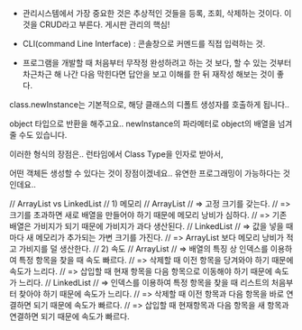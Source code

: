 
* 관리시스템에서 가장 중요한 것은 추상적인 것들을 등록, 조회, 삭제하는 것이다.
이것을 CRUD라고 부른다. 게시판 관리의 핵심! 

*  CLI(command Line Interface) : 콘솔창으로 커멘드를 직접 입력하는 것.

* 프로그램을 개발할 때 처음부터 무작정 완성하려고 하는 것 보다, 할 수 있는 것부터 차근차근 해 나간 다음 막힌다면 답안을 보고 이해를 한 뒤 재작성 해보는 것이 좋다.


class.newInstance는 기본적으로, 해당 클래스의 디폴트 생성자를 호출하게 됩니다..

object 타입으로 반환을 해주고요.. newInstance의 파라메터로 object의 배열을 넘겨줄 수도 있습니다.

이러한 형식의 장점은.. 런타임에서 Class Type을 인자로 받아서,

어떤 객체든 생성할 수 있다는 것이 장점이겠네요.. 유연한 프로그래밍이 가능하다는 것인데요..

// ArrayList vs LinkedList
// 1) 메모리
// ArrayList
//    => 고정 크기를 갖는다.
//    => 크기를 초과하면 새로 배열을 만들어야 하기 때문에 메모리 낭비가 심하다.
//    => 기존 배열은 가비지가 되기 때문에 가비지가 과다 생산된다.
// LinkedList
//    => 값을 넣을 때마다 새 메모리가 추가되는 가변 크기를 가진다.
//    => ArrayList 보다 메모리 낭비가 적고 가비지를 덜 생산한다.
// 2) 속도
// ArrayList
//    => 배열의 특징 상 인덱스를 이용하여 특정 항목을 찾을 때 속도 빠르다.
//    => 삭제할 때 이전 항목을 당겨와야 하기 때문에 속도가 느리다.
//    => 삽입할 때 현재 항목을 다음 항목으로 이동해야 하기 때문에 속도가 느리다.
// LinkedList
//    => 인덱스를 이용하여 특정 항목을 찾을 때 리스트의 처음부터 찾아야 하기 때문에 속도가 느리다.
//    => 삭제할 때 이전 항목과 다음 항목을 바로 연결하면 되기 때문에 속도가 빠르다.
//    => 삽입할 때 현재항목과 다음 항목을 새 항목과 연결하면 되기 때문에 속도가 빠르다.
